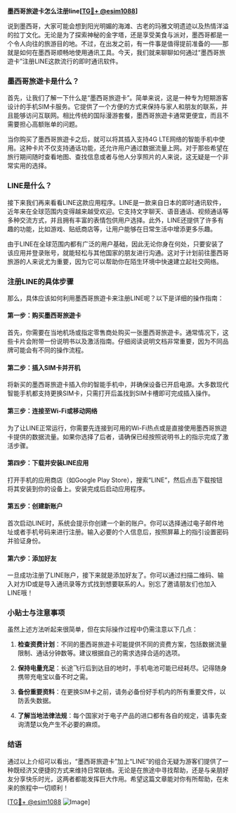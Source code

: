 **墨西哥旅遊卡怎么注册line[[TG💪+ @esim1088](https://t.me/s/esim1088)]**

说到墨西哥，大家可能会想到阳光明媚的海滩、古老的玛雅文明遗迹以及热情洋溢的拉丁文化。无论是为了探索神秘的金字塔，还是享受美食与派对，墨西哥都是一个令人向往的旅游目的地。不过，在出发之前，有一件事是值得提前准备的——那就是如何在墨西哥顺畅地使用通讯工具。今天，我们就来聊聊如何通过“墨西哥旅遊卡”注册LINE这款流行的即时通讯软件。

### 墨西哥旅遊卡是什么？

首先，让我们了解一下什么是“墨西哥旅遊卡”。简单来说，这是一种专为短期游客设计的手机SIM卡服务。它提供了一个方便的方式来保持与家人和朋友的联系，并且能够访问互联网。相比传统的国际漫游套餐，墨西哥旅遊卡通常更便宜，而且不需要担心高额账单的问题。

当你购买了墨西哥旅遊卡之后，就可以将其插入支持4G LTE网络的智能手机中使用。这种卡片不仅支持通话功能，还允许用户通过数据流量上网。对于那些希望在旅行期间随时查看地图、查找信息或者与他人分享照片的人来说，这无疑是一个非常实用的选择。

### LINE是什么？

接下来我们再来看看LINE这款应用程序。LINE是一款来自日本的即时通讯软件，近年来在全球范围内变得越来越受欢迎。它支持文字聊天、语音通话、视频通话等多种交流方式，并且拥有丰富的表情包供用户选择。此外，LINE还提供了许多有趣的功能，比如游戏、贴纸商店等，让用户能够在日常生活中增添更多乐趣。

由于LINE在全球范围内都有广泛的用户基础，因此无论你身在何处，只要安装了该应用并登录账号，就能轻松与其他国家的朋友进行沟通。这对于计划前往墨西哥旅游的人来说尤为重要，因为它可以帮助你在陌生环境中快速建立起社交网络。

### 注册LINE的具体步骤

那么，具体应该如何利用墨西哥旅遊卡来注册LINE呢？以下是详细的操作指南：

#### 第一步：购买墨西哥旅遊卡
首先，你需要在当地机场或指定零售商处购买一张墨西哥旅遊卡。通常情况下，这些卡片会附带一份说明书以及激活指南。仔细阅读说明文档非常重要，因为不同品牌可能会有不同的操作流程。

#### 第二步：插入SIM卡并开机
将新买的墨西哥旅遊卡插入你的智能手机中，并确保设备已开启电源。大多数现代智能手机都支持更换SIM卡，只需打开后盖找到SIM卡槽即可完成插入操作。

#### 第三步：连接至Wi-Fi或移动网络
为了让LINE正常运行，你需要先连接到可用的Wi-Fi热点或是直接使用墨西哥旅遊卡提供的数据流量。如果你选择了后者，请确保已经按照说明书上的指示完成了激活步骤。

#### 第四步：下载并安装LINE应用
打开手机的应用商店（如Google Play Store），搜索“LINE”，然后点击下载按钮将其安装到你的设备上。安装完成后启动应用程序。

#### 第五步：创建新账户
首次启动LINE时，系统会提示你创建一个新的账户。你可以选择通过电子邮件地址或者手机号码来进行注册。输入必要的个人信息后，按照屏幕上的指引设置密码并验证身份。

#### 第六步：添加好友
一旦成功注册了LINE账户，接下来就是添加好友了。你可以通过扫描二维码、输入对方ID或是导入通讯录等方式找到想要联系的人。别忘了邀请朋友们也加入LINE哦！

### 小贴士与注意事项

虽然上述方法听起来很简单，但在实际操作过程中仍需注意以下几点：

1. **检查资费计划**：不同的墨西哥旅遊卡可能提供不同的资费方案，包括数据流量限制、通话分钟数等。建议根据自己的需求选择合适的选项。
   
2. **保持电量充足**：长途飞行后到达目的地时，手机电池可能已经耗尽。记得随身携带充电宝以备不时之需。

3. **备份重要资料**：在更换SIM卡之前，请务必备份好手机内的所有重要文件，以防丢失数据。

4. **了解当地法律法规**：每个国家对于电子产品的进口都有各自的规定，请事先查询清楚以免产生不必要的麻烦。

### 结语

通过以上介绍可以看出，“墨西哥旅遊卡”加上“LINE”的组合无疑为游客们提供了一种既经济又便捷的方式来维持日常联络。无论是在旅途中寻找帮助，还是与亲朋好友分享快乐时光，这两者都能发挥巨大作用。希望这篇文章能对你有所帮助，在未来的旅程中一切顺利！

[[TG💪+ @esim1088](https://t.me/s/esim1088) ![Image](https://i.postimg.cc/4NQfJmqS/Snipaste-2025-05-13-00-14-12.png)]